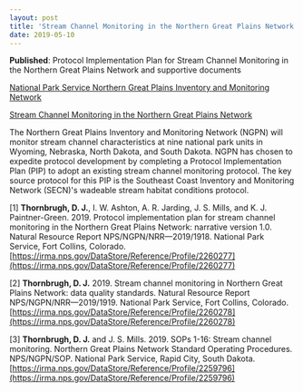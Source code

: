 ```yaml
---
layout: post
title: 'Stream Channel Monitoring in the Northern Great Plains Network'
date: 2019-05-10
---
```


__Published__: Protocol Implementation Plan for Stream Channel Monitoring in the Northern Great Plains Network and supportive documents

[National Park Service Northern Great Plains Inventory and Monitoring Network](https://www.nps.gov/im/ngpn/index.htm)

[Stream Channel Monitoring in the Northern Great Plains Network](https://irma.nps.gov/DataStore/Reference/Profile/2259796)

  The Northern Great Plains Inventory and Monitoring Network (NGPN) will monitor stream channel characteristics at nine national park units in Wyoming, Nebraska, North Dakota, and South Dakota. NGPN has chosen to expedite protocol development by completing a Protocol Implementation Plan (PIP) to adopt an existing stream channel monitoring protocol. The key source protocol for this PIP is the Southeast Coast Inventory and Monitoring Network (SECN)'s wadeable stream habitat conditions protocol.

[1] **Thornbrugh, D. J.**, I. W. Ashton, A. R. Jarding, J. S. Mills, and K. J. Paintner-Green. 2019. Protocol implementation plan for stream channel monitoring in the Northern Great Plains Network: narrative version 1.0. Natural Resource Report NPS/NGPN/NRR—2019/1918. National Park Service, Fort Collins, Colorado. [https://irma.nps.gov/DataStore/Reference/Profile/2260277](https://irma.nps.gov/DataStore/Reference/Profile/2260277)

[2] **Thornbrugh, D. J.** 2019. Stream channel monitoring in Northern Great Plains Network: data quality standards. Natural Resource Report NPS/NGPN/NRR—2019/1919. National Park Service, Fort Collins, Colorado. [https://irma.nps.gov/DataStore/Reference/Profile/2260278](https://irma.nps.gov/DataStore/Reference/Profile/2260278)

[3] **Thornbrugh, D. J.** and J. S. Mills. 2019. SOPs 1-16: Stream channel monitoring. Northern Great Plains Network Standard Operating Procedures. NPS/NGPN/SOP. National Park Service, Rapid City, South Dakota. [https://irma.nps.gov/DataStore/Reference/Profile/2259796](https://irma.nps.gov/DataStore/Reference/Profile/2259796)
